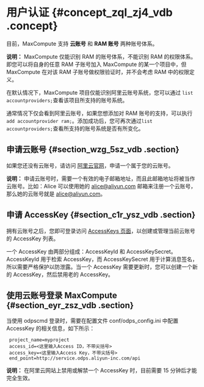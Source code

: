 # 用户认证 {#concept_zql_zj4_vdb .concept}

目前，MaxCompute 支持 **云账号** 和 **RAM 账号** 两种账号体系。

**说明：** MaxCompute 仅能识别 RAM 的账号体系，不能识别 RAM 的权限体系。即您可以将自身的任意 RAM 子账号加入 MaxCompute 的某一个项目中，但 MaxCompute 在对该 RAM 子账号做权限验证时，并不会考虑 RAM 中的权限定义。

在默认情况下，MaxCompute 项目仅能识别阿里云账号系统，您可以通过 `list accountproviders;`查看该项目所支持的账号系统。

通常情况下仅会看到阿里云账号，如果您想添加对 RAM 账号的支持，可以执行`add accountprovider ram;`。添加成功后，您可再次通过`list accountproviders;`查看所支持的账号系统是否有所变化。

## 申请云账号 {#section_wzg_5sz_vdb .section}

如果您还没有云账号，请访问 [阿里云官网](https://www.aliyun.com/)，申请一个属于您的云账号。

**说明：** 申请云账号时，需要一个有效的电子邮箱地址，而且此邮箱地址将被当作云账号。比如：Alice 可以使用她的 alice@aliyun.com 邮箱来注册一个云账号，那么她的云账号就是 alice@aliyun.com。

## 申请 AccessKey {#section_c1r_ysz_vdb .section}

拥有云账号之后，您即可登录访问 [AccessKeys 页面](http://i.aliyun.com/access_key)，以创建或管理当前云账号的 AccessKey 列表。

一个 AccessKey 由两部分组成：AccessKeyId 和 AccessKeySecret。AccessKeyId 用于检索 AccessKey，而 AccessKeySecret 用于计算消息签名，所以需要严格保护以防泄露。当一个 AccessKey 需要更新时，您可以创建一个新的 AccessKey，然后禁用老的 AccessKey。

## 使用云账号登录 MaxCompute {#section_eyr_zsz_vdb .section}

当使用 odpscmd 登录时，需要在配置文件 conf/odps\_config.ini 中配置 AccessKey 的相关信息，如下所示：

```
 project_name=myproject
 access_id=<这里输入Access ID，不带尖括号>
 access_key=<这里输入Access Key，不带尖括号>
 end_point=http://service.odps.aliyun-inc.com/api
```

**说明：** 在阿里云网站上禁用或解禁一个 AccessKey 时，目前需要 15 分钟后才能完全生效。

